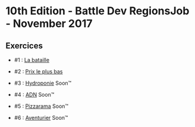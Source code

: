 # 10th Edition - Battle Dev RegionsJob - November 2017

## Exercices

- #1 : [La bataille](exercice-1.js)

- #2 : [Prix le plus bas](exercice-2.js)

- #3 : [Hydroponie](exercice-3.js) Soon™

- #4 : [ADN](exercice-4.js) Soon™

- #5 : [Pizzarama](exercice-5.js) Soon™

- #6 : [Aventurier](exercice-6.js) Soon™